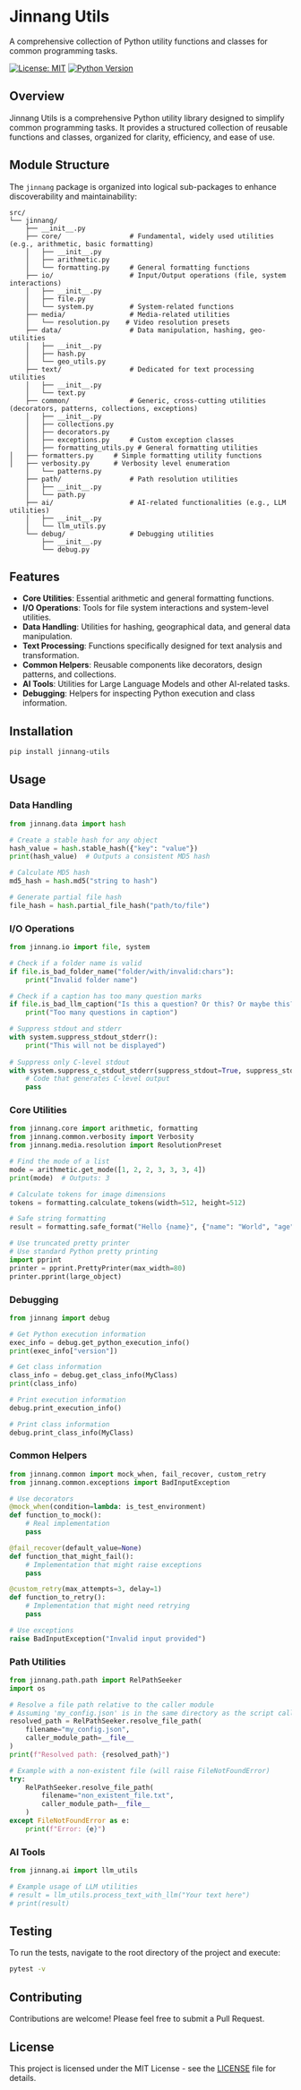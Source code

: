 # Jinnang Utils

A comprehensive collection of Python utility functions and classes for common programming tasks.

[![License: MIT](https://img.shields.io/badge/License-MIT-yellow.svg)](https://opensource.org/licenses/MIT)
[![Python Version](https://img.shields.io/badge/python-3.6%2B-blue)](https://www.python.org/downloads/)

## Overview

Jinnang Utils is a comprehensive Python utility library designed to simplify common programming tasks. It provides a structured collection of reusable functions and classes, organized for clarity, efficiency, and ease of use.

## Module Structure

The `jinnang` package is organized into logical sub-packages to enhance discoverability and maintainability:

```
src/
└── jinnang/
    ├── __init__.py
    ├── core/                 # Fundamental, widely used utilities (e.g., arithmetic, basic formatting)
    │   ├── __init__.py
    │   ├── arithmetic.py
    │   └── formatting.py     # General formatting functions
    ├── io/                   # Input/Output operations (file, system interactions)
    │   ├── __init__.py
    │   ├── file.py
    │   └── system.py         # System-related functions
    ├── media/                # Media-related utilities
    │   └── resolution.py    # Video resolution presets
    ├── data/                 # Data manipulation, hashing, geo-utilities
    │   ├── __init__.py
    │   ├── hash.py
    │   └── geo_utils.py
    ├── text/                 # Dedicated for text processing utilities
    │   ├── __init__.py
    │   └── text.py
    ├── common/               # Generic, cross-cutting utilities (decorators, patterns, collections, exceptions)
    │   ├── __init__.py
    │   ├── collections.py
    │   ├── decorators.py
    │   ├── exceptions.py     # Custom exception classes
    │   ├── formatting_utils.py # General formatting utilities
│   ├── formatters.py     # Simple formatting utility functions
│   ├── verbosity.py      # Verbosity level enumeration
    │   └── patterns.py
    ├── path/                 # Path resolution utilities
    │   ├── __init__.py
    │   └── path.py
    ├── ai/                   # AI-related functionalities (e.g., LLM utilities)
    │   ├── __init__.py
    │   └── llm_utils.py
    └── debug/                # Debugging utilities
        ├── __init__.py
        └── debug.py
```

## Features

-   **Core Utilities**: Essential arithmetic and general formatting functions.
-   **I/O Operations**: Tools for file system interactions and system-level utilities.
-   **Data Handling**: Utilities for hashing, geographical data, and general data manipulation.
-   **Text Processing**: Functions specifically designed for text analysis and transformation.
-   **Common Helpers**: Reusable components like decorators, design patterns, and collections.
-   **AI Tools**: Utilities for Large Language Models and other AI-related tasks.
-   **Debugging**: Helpers for inspecting Python execution and class information.

## Installation

```bash
pip install jinnang-utils
```

## Usage

### Data Handling

```python
from jinnang.data import hash

# Create a stable hash for any object
hash_value = hash.stable_hash({"key": "value"})
print(hash_value)  # Outputs a consistent MD5 hash

# Calculate MD5 hash
md5_hash = hash.md5("string to hash")

# Generate partial file hash
file_hash = hash.partial_file_hash("path/to/file")
```

### I/O Operations

```python
from jinnang.io import file, system

# Check if a folder name is valid
if file.is_bad_folder_name("folder/with/invalid:chars"):
    print("Invalid folder name")

# Check if a caption has too many question marks
if file.is_bad_llm_caption("Is this a question? Or this? Or maybe this? Or this one too?"):
    print("Too many questions in caption")

# Suppress stdout and stderr
with system.suppress_stdout_stderr():
    print("This will not be displayed")
    
# Suppress only C-level stdout
with system.suppress_c_stdout_stderr(suppress_stdout=True, suppress_stderr=False):
    # Code that generates C-level output
    pass
```

### Core Utilities

```python
from jinnang.core import arithmetic, formatting
from jinnang.common.verbosity import Verbosity
from jinnang.media.resolution import ResolutionPreset

# Find the mode of a list
mode = arithmetic.get_mode([1, 2, 2, 3, 3, 3, 4])
print(mode)  # Outputs: 3

# Calculate tokens for image dimensions
tokens = formatting.calculate_tokens(width=512, height=512)

# Safe string formatting
result = formatting.safe_format("Hello {name}", {"name": "World", "age": 30})

# Use truncated pretty printer
# Use standard Python pretty printing
import pprint
printer = pprint.PrettyPrinter(max_width=80)
printer.pprint(large_object)
```

### Debugging

```python
from jinnang import debug

# Get Python execution information
exec_info = debug.get_python_execution_info()
print(exec_info["version"])

# Get class information
class_info = debug.get_class_info(MyClass)
print(class_info)

# Print execution information
debug.print_execution_info()

# Print class information
debug.print_class_info(MyClass)
```

### Common Helpers

```python
from jinnang.common import mock_when, fail_recover, custom_retry
from jinnang.common.exceptions import BadInputException

# Use decorators
@mock_when(condition=lambda: is_test_environment)
def function_to_mock():
    # Real implementation
    pass

@fail_recover(default_value=None)
def function_that_might_fail():
    # Implementation that might raise exceptions
    pass

@custom_retry(max_attempts=3, delay=1)
def function_to_retry():
    # Implementation that might need retrying
    pass

# Use exceptions
raise BadInputException("Invalid input provided")
```

### Path Utilities

```python
from jinnang.path.path import RelPathSeeker
import os

# Resolve a file path relative to the caller module
# Assuming 'my_config.json' is in the same directory as the script calling this
resolved_path = RelPathSeeker.resolve_file_path(
    filename="my_config.json",
    caller_module_path=__file__
)
print(f"Resolved path: {resolved_path}")

# Example with a non-existent file (will raise FileNotFoundError)
try:
    RelPathSeeker.resolve_file_path(
        filename="non_existent_file.txt",
        caller_module_path=__file__
    )
except FileNotFoundError as e:
    print(f"Error: {e}")
```

### AI Tools

```python
from jinnang.ai import llm_utils

# Example usage of LLM utilities
# result = llm_utils.process_text_with_llm("Your text here")
# print(result)
```

## Testing

To run the tests, navigate to the root directory of the project and execute:

```bash
pytest -v
```

## Contributing

Contributions are welcome! Please feel free to submit a Pull Request.

## License

This project is licensed under the MIT License - see the [LICENSE](LICENSE) file for details.